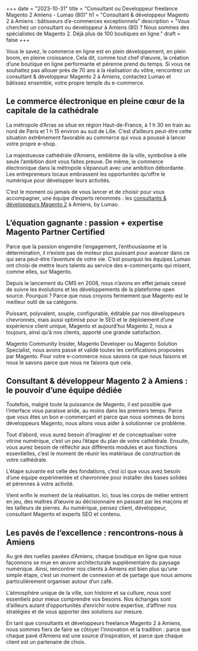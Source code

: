 +++
date = "2023-10-31"
title = "Consultant ou Developpeur freelance Magento 2 Amiens - Lumao (80)"
h1 = "Consultant & développeur Magento 2 à Amiens : bâtisseurs d’e-commerces exceptionnels"
description = "Vous cherchez un consultant ou developpeur à Amiens (80) ? Nous sommes des spécialistes de Magento 2. Déjà plus de 100 boutiques en ligne."
draft = false
+++

Vous le savez, le commerce en ligne est en plein développement, en plein boom, en pleine croissance. Cela dit, comme tout chef d’œuvre, la création d’une boutique en ligne performante et pérenne prend du temps. Si vous ne souhaitez pas allouer près de 70 ans à la réalisation du vôtre, rencontrez un consultant & développeur Magento 2 à Amiens, contactez Lumao et bâtissez ensemble, votre propre temple du e-commerce.

## Le commerce électronique en pleine cœur de la capitale de la cathédrale

La métropole d’Arras se situe en région Haut-de-France, à 1 h 30 en train au nord de Paris et 1 h 15 environ au sud de Lille. C’est d’ailleurs peut-être cette situation extrêmement favorable au commerce qui vous a poussé à lancer votre propre e-shop.

La majestueuse cathédrale d’Amiens, emblème de la ville, symbolise à elle seule l’ambition dont vous faites preuve. De même, le commerce électronique dans la métropole s’épanouit avec une ambition débordante. Les entrepreneurs locaux embrassent les opportunités qu’offre le numérique pour développer leurs activités.

C’est le moment où jamais de vous lancer et de choisir pour vous accompagner, une équipe d’experts renommés : les [consultants & développeurs Magento 2](/ecommerce/cms/magento/freelance/) à Amiens, by Lumao.

## L’équation gagnante : passion + expertise Magento Partner Certified

Parce que la passion engendre l’engagement, l’enthousiasme et la détermination, il n’existe pas de moteur plus puissant pour avancer dans ce qui sera peut-être l’aventure de votre vie. C’est pourquoi les équipes Lumao ont choisi de mettre leurs talents au service des e-commerçants qui misent, comme elles, sur Magento.

Depuis le lancement du CMS en 2008, nous n’avons en effet jamais cessé de suivre les évolutions et les développements de la plateforme open source. Pourquoi ? Parce que nous croyons fermement que Magento est le meilleur outil de sa catégorie.

Puissant, polyvalent, souple, configurable, éditable par nos développeurs chevronnés, mais aussi optimisé pour le SEO et le déploiement d’une expérience client unique, Magento et aujourd’hui Magento 2, nous a toujours, ainsi qu’à nos clients, apporté une grande satisfaction.

Magento Community Insider, Magento Developer ou Magento Solution Specialist, nous avons passé et validé toutes les certifications proposées par Magento. Pour votre e-commerce nous savons ce que nous faisons et nous le savons parce que nous ne faisons que cela.

##  Consultant & développeur Magento 2 à Amiens : le pouvoir d’une équipe dédiée

Toutefois, malgré toute la puissance de Magento, il est possible que l’interface vous paraisse aride, au moins dans les premiers temps. Parce que vous êtes un bon e-commerçant et parce que nous sommes de bons développeurs Magento, nous allons vous aider à solutionner ce problème.

Tout d’abord, vous aurez besoin d’imaginer et de conceptualiser votre vitrine numérique, c’est un peu l’étape du plan de votre cathédrale. Ensuite, vous aurez besoin de réfléchir aux différents modules et aux fonctions essentielles, c’est le moment de réunir les matériaux de construction de votre cathédrale.

L’étape suivante est celle des fondations, c’est ici que vous avez besoin d’une équipe expérimentée et chevronnée pour installer des bases solides et pérennes à votre activité.

Vient enfin le moment de la réalisation. Ici, tous les corps de métier entrent en jeu, des maîtres d’œuvre au décisionnaire en passant par les maçons et les tailleurs de pierres. Au numérique, pensez client, développeur, consultant Magento et experts SEO et contenu.

## Les pavés de l’excellence : rencontrons-nous à Amiens

Au gré des ruelles pavées d’Amiens, chaque boutique en ligne que nous façonnons se mue en œuvre architecturale supplémentaire du paysage numérique. Ainsi, rencontrer nos clients à Amiens est bien plus qu’une simple étape, c’est un moment de connexion et de partage que nous aimons particulièrement organiser autour d’un café.

L’atmosphère unique de la ville, son histoire et sa culture, nous sont essentiels pour mieux comprendre vos besoins. Nos échanges sont d’ailleurs autant d’opportunités d’enrichir notre expertise, d’affiner nos stratégies et de vous apporter des solutions sur mesure.

En tant que consultants et développeurs freelance Magento 2 à Amiens, nous sommes fiers de faire se côtoyer l’innovation et la tradition : parce que chaque pavé d’Amiens est une source d’inspiration, et parce que chaque client est un partenaire de choix.
